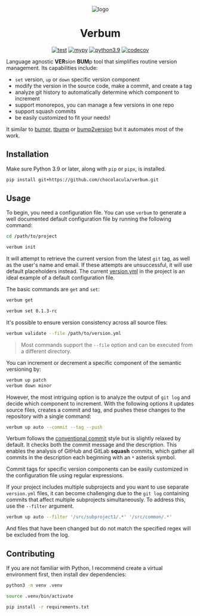 <p align="center">
  <img src="https://raw.githubusercontent.com/chocolacula/verbum/refs/heads/main/readme/logo.png" alt="logo" />
</p>
<h1 align="center">Verbum</h1>
<p align="center">
  <a href="https://github.com/chocolacula/verbum/actions/workflows/test.yml"><img src="https://github.com/chocolacula/verbum/actions/workflows/test.yml/badge.svg" alt="test" /></a>
  <a href="https://github.com/chocolacula/verbum/actions/workflows/mypy.yml"><img src="https://github.com/chocolacula/verbum/actions/workflows/mypy.yml/badge.svg" alt="mypy" /></a>
  <a href="https://docs.python.org/3/whatsnew/3.9.html"><img src="https://img.shields.io/badge/Python-3.9-blue" alt="python3.9" /></a>
  <a href="https://codecov.io/gh/chocolacula/verbum"><img src="https://codecov.io/gh/chocolacula/verbum/graph/badge.svg?token=KBSAZR4JKI" alt="codecov" /></a>
</p>

Language agnostic **VER**sion **BUM**p tool that simplifies routine version management. Its capabilities include:

- `set` version, `up` or `down` specific version component
- modify the version in the source code, make a commit, and create a tag
- analyze git history to automatically determine which component to increment
- support monorepos, you can manage a few versions in one repo
- support squash commits
- be easily customized to fit your needs!

It similar to [bumpr](https://github.com/noirbizarre/bumpr), [tbump](https://github.com/your-tools/tbump) or [bump2version](https://github.com/c4urself/bump2version?tab=readme-ov-file) but it automates most of the work.

## Installation

Make sure Python 3.9 or later, along with `pip` or `pipx`, is installed.

```sh
pip install git+https://github.com/chocolacula/verbum.git
```

## Usage

To begin, you need a configuration file. You can use `verbum` to generate a well documented default configuration file by running the following command:

```sh
cd /path/to/project

verbum init
```

It will attempt to retrieve the current version from the latest `git` tag, as well as the user's name and email. If these attempts are unsuccessful, it will use default placeholders instead. The current [version.yml](./version.yml) in the project is an ideal example of a default configuration file.

The basic commands are `get` and `set`:

```sh
verbum get

verbum set 0.1.3-rc
```

It's possible to ensure version consistency across all source files:

```sh
verbum validate --file /path/to/version.yml
```

> Most commands support the `--file` option and can be executed from a different directory.

You can increment or decrement a specific component of the semantic versioning by:

```sh
verbum up patch
verbum down minor
```

However, the most intriguing option is to analyze the output of `git log` and decide which component to increment. With the following options it updates source files, creates a commit and tag, and pushes these changes to the repository with a single command:

```sh
verbum up auto --commit --tag --push
```

Verbum follows the [conventional commit](https://www.conventionalcommits.org/en/v1.0.0/) style but is slightly relaxed by default.
It checks both the commit message and the description. This enables the analysis of GitHub and GitLab **squash** commits, which gather all commits in the description each beginning with an `*` asterisk symbol.

Commit tags for specific version components can be easily customized in the configuration file using regular expressions.

If your project includes multiple subprojects and you want to use separate `version.yml` files, it can become challenging due to the `git log` containing commits that affect multiple subprojects simultaneously. To address this, use the `--filter` argument.

```sh
verbum up auto --filter '/src/subproject1/.*' '/src/common/.*'
```

And files that have been changed but do not match the specified regex will be excluded from the log.

## Contributing

If you are not familiar with Python, I recommend create a virtual environment first, then install dev dependencies:

```sh
python3 -m venv .venv

source .venv/bin/activate

pip install -r requirements.txt
```
